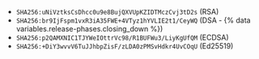 * `SHA256:uNiVztksCsDhcc0u9e8BujQXVUpKZIDTMczCvj3tD2s` (RSA)
* `SHA256:br9IjFspm1vxR3iA35FWE+4VTyz1hYVLIE2t1/CeyWQ` (DSA - {% data variables.release-phases.closing_down %})
* `SHA256:p2QAMXNIC1TJYWeIOttrVc98/R1BUFWu3/LiyKgUfQM` (ECDSA)
* `SHA256:+DiY3wvvV6TuJJhbpZisF/zLDA0zPMSvHdkr4UvCOqU` (Ed25519)
